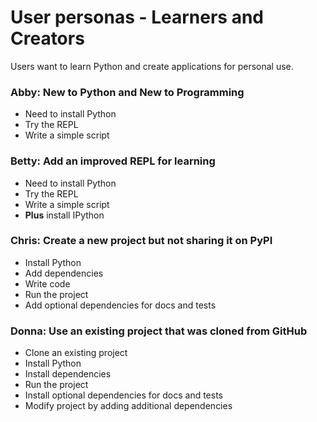 # User personas - Learners and Creators

Users want to learn Python and create applications for personal use.

### Abby: New to Python and New to Programming

- Need to install Python
- Try the REPL
- Write a simple script

### Betty: Add an improved REPL for learning

- Need to install Python 
- Try the REPL
- Write a simple script
- **Plus** install IPython

### Chris: Create a new project but not sharing it on PyPI

- Install Python
- Add dependencies
- Write code
- Run the project
- Add optional dependencies for docs and tests

### Donna: Use an existing project that was cloned from GitHub

- Clone an existing project
- Install Python
- Install dependencies
- Run the project
- Install optional dependencies for docs and tests
- Modify project by adding additional dependencies
